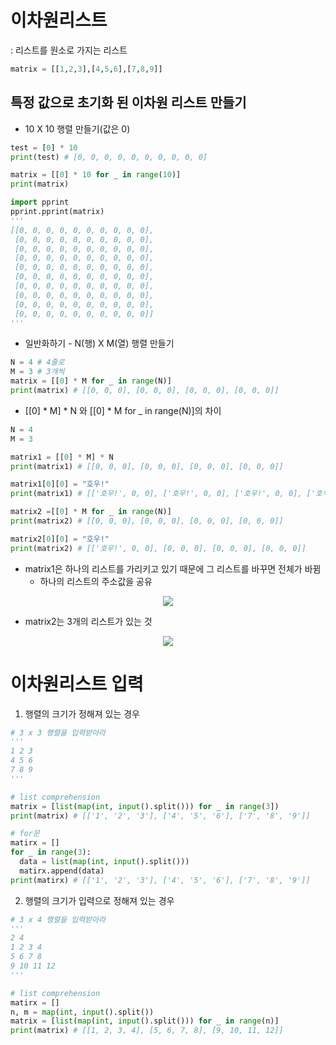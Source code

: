 # 이차원리스트
: 리스트를 원소로 가지는 리스트

```py
matrix = [[1,2,3],[4,5,6],[7,8,9]]
```

## 특정 값으로 초기화 된 이차원 리스트 만들기

- 10 X 10 행렬 만들기(값은 0)

```py
test = [0] * 10
print(test) # [0, 0, 0, 0, 0, 0, 0, 0, 0, 0]

matrix = [[0] * 10 for _ in range(10)]
print(matrix)

import pprint
pprint.pprint(matrix)
'''
[[0, 0, 0, 0, 0, 0, 0, 0, 0, 0],
 [0, 0, 0, 0, 0, 0, 0, 0, 0, 0],
 [0, 0, 0, 0, 0, 0, 0, 0, 0, 0],
 [0, 0, 0, 0, 0, 0, 0, 0, 0, 0],
 [0, 0, 0, 0, 0, 0, 0, 0, 0, 0],
 [0, 0, 0, 0, 0, 0, 0, 0, 0, 0],
 [0, 0, 0, 0, 0, 0, 0, 0, 0, 0],
 [0, 0, 0, 0, 0, 0, 0, 0, 0, 0],
 [0, 0, 0, 0, 0, 0, 0, 0, 0, 0],
 [0, 0, 0, 0, 0, 0, 0, 0, 0, 0]]
'''
```
- 일반화하기 - N(행) X M(열) 행렬 만들기

```py
N = 4 # 4줄로
M = 3 # 3개씩
matrix = [[0] * M for _ in range(N)]
print(matrix) # [[0, 0, 0], [0, 0, 0], [0, 0, 0], [0, 0, 0]]
```

- [[0] * M] * N 와 [[0] * M for _ in range(N)]의 차이

```py
N = 4
M = 3

matrix1 = [[0] * M] * N 
print(matrix1) # [[0, 0, 0], [0, 0, 0], [0, 0, 0], [0, 0, 0]]

matrix1[0][0] = "호우!"
print(matrix1) # [['호우!', 0, 0], ['호우!', 0, 0], ['호우!', 0, 0], ['호우!', 0, 0]]

matrix2 =[[0] * M for _ in range(N)]
print(matrix2) # [[0, 0, 0], [0, 0, 0], [0, 0, 0], [0, 0, 0]]

matrix2[0][0] = "호우!"
print(matrix2) # [['호우!', 0, 0], [0, 0, 0], [0, 0, 0], [0, 0, 0]]
```

- matrix1은 하나의 리스트를 가리키고 있기 때문에 그 리스트를 바꾸면 전체가 바뀜
  - 하나의 리스트의 주소값을 공유

<p align="center">
<img src = 'https://user-images.githubusercontent.com/39366835/215561501-7e6937d8-fe22-413c-8c2a-27baa0f0fa76.PNG'>
</p>

- matrix2는 3개의 리스트가 있는 것
<p align="center">
<img src = 'https://user-images.githubusercontent.com/39366835/215561505-f3389227-b47b-4079-a750-446e195daa92.PNG'>
</p>

# 이차원리스트 입력

1. 행렬의 크기가 정해져 있는 경우

```py
# 3 x 3 행렬을 입력받아라
'''
1 2 3
4 5 6
7 8 9
'''

# list comprehension
matrix = [list(map(int, input().split())) for _ in range(3])
print(matrix) # [['1', '2', '3'], ['4', '5', '6'], ['7', '8', '9']]

# for문
matirx = []
for _ in range(3):
  data = list(map(int, input().split()))
  matirx.append(data)
print(matirx) # [['1', '2', '3'], ['4', '5', '6'], ['7', '8', '9']]
```

2. 행렬의 크기가 입력으로 정해져 있는 경우

```py
# 3 x 4 행렬을 입력받아라
'''
2 4
1 2 3 4
5 6 7 8
9 10 11 12
'''

# list comprehension
matirx = []
n, m = map(int, input().split())
matrix = [list(map(int, input().split())) for _ in range(n)]
print(matrix) # [[1, 2, 3, 4], [5, 6, 7, 8], [9, 10, 11, 12]]
```
